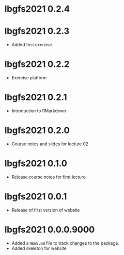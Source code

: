 # lbgfs2021 0.2.4

# lbgfs2021 0.2.3

* Added first exercise

# lbgfs2021 0.2.2

* Exercise platform

# lbgfs2021 0.2.1

* Introduction to RMarkdown 

# lbgfs2021 0.2.0

* Course notes and slides for lecture 02 

# lbgfs2021 0.1.0

* Release course notes for first lecture


# lbgfs2021 0.0.1

* Release of first version of website

# lbgfs2021 0.0.0.9000

* Added a `NEWS.md` file to track changes to the package.
* Added skeleton for website
